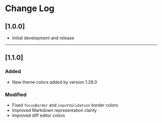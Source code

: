 # Change Log
## [1.0.0]
- Initial development and release
---
## [1.1.0]
### Added
- New theme colors added by version 1.28.0

### Modified
- Fixed `focusBorder` and `inputValidation` border colors 
- Improved Markdown representation clarity
- Improved diff editor colors
